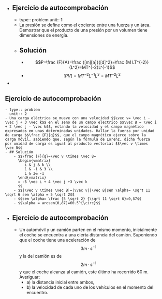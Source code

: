 - ## Ejercicio de autocomprobación
	- type:: problem
	  unit:: 1
	- La presión se define como el cociente entre una fuerza y un área. Demostrar que el producto de una presión por un volumen tiene dimensiones de energía.
	- ## Solución
		- $$P=\frac {F}{A}=\frac {[m][a]}{[d]^2}=\frac {M LT^{-2}} {L^2}=MT^{-2}L^{-1}$$
		- $$[PV]=MT^{-2}L^{-1}L^3=MT^{-2}L^2$$
-
## Ejercicio de autocomprobación
	- type:: problem
	  unit:: 2
	- Una carga eléctrica se mueve con una velocidad $$\vec v= \vec i - \vec j + 3 \vec k$$ en el seno de un campo electrico $$\vec B = \vec i + 2 \vec j - \vec k$$, estando la velocidad y el campo magnético expresados en unas determinadas unidades. Hallar la fuerza por unidad de carga $$\frac {F}{q}$$, que el campo magnético ejerce sobre la carga móvil, sabiendo que, según la fórmula de Lorenz, dicha fuerza por unidad de carga es igual al producto vectorial $$\vec v \times \vec B$$
	- ## Solución
		- $$\frac {F}{q}=\vec v \times \vec B=
		  \begin{vmatrix}
		     i & j & k \\
		     1 & -1 & 3 \\
		     1 & 2& -1
		  \end{vmatrix}
		  = -5 \vec i + 4 \vec j +3 \vec k 
		  $$
		- $$|\vec v \times \vec B|=|\vec v||\vec B|sen \alpha= \sqrt 11 \sqrt 6 sen \alpha = 5 \sqrt 2$$
		- $$sen \alpha= \frac {5 \sqrt 2} {\sqrt 11 \sqrt 6}=0,87$$
		- $$\alpha = arcsen(0,87)=60.5^{\circ}$$
- ## Ejercicio de autocomprobación
	- Un automóvil y un camión parten en el mismo momento, inicialmente el coche se encuentra a una cierta distancia del camión. Suponiendo que el coche tiene una aceleración de $$3 m·s^{-1}$$ y la del camión es de $$2 m·s^{-1}$$ y que el coche alcanza al camión, este último ha recorrido 60 m. Averiguar:
		- a) la distancia inicial entre ambos,
		- b) la velocidad de cada uno de los vehículos en el momento del encuentro.